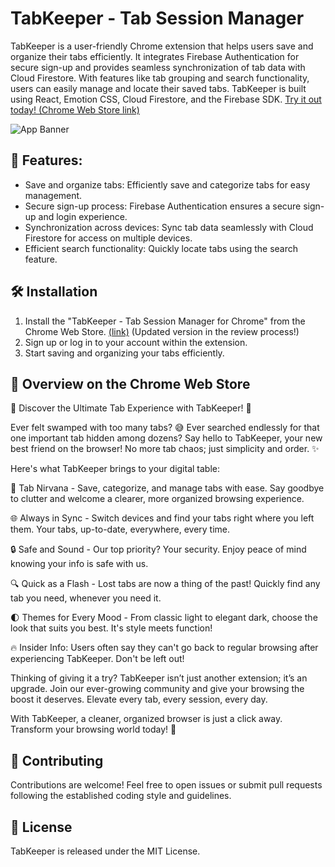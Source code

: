 # TabKeeper - Tab Session Manager

TabKeeper is a user-friendly Chrome extension that helps users save and organize their tabs efficiently. It integrates Firebase Authentication for secure sign-up and provides seamless synchronization of tab data with Cloud Firestore. With features like tab grouping and search functionality, users can easily manage and locate their saved tabs. TabKeeper is built using React, Emotion CSS, Cloud Firestore, and the Firebase SDK. [Try it out today! (Chrome Web Store link)](https://chrome.google.com/webstore/detail/tabkeeper-tab-session-manager-for-chrome/gpibgniomobngodpnikhheifblbpbbah)

![App Banner](https://github.com/justinegeo96/tab-keeper-react-chrome-extension/blob/main/store-screenshots/alt.png?raw=true)

## 🌱 Features:

- Save and organize tabs: Efficiently save and categorize tabs for easy management.
- Secure sign-up process: Firebase Authentication ensures a secure sign-up and login experience.
- Synchronization across devices: Sync tab data seamlessly with Cloud Firestore for access on multiple devices.
- Efficient search functionality: Quickly locate tabs using the search feature.

## 🛠️ Installation

1. Install the "TabKeeper - Tab Session Manager for Chrome" from the Chrome Web Store. [(link)](https://chrome.google.com/webstore/detail/tabkeeper-tab-session-manager-for-chrome/gpibgniomobngodpnikhheifblbpbbah) (Updated version in the review process!)
2. Sign up or log in to your account within the extension.
3. Start saving and organizing your tabs efficiently.

## 📝 Overview on the Chrome Web Store

🌟 Discover the Ultimate Tab Experience with TabKeeper! 🌟

Ever felt swamped with too many tabs? 😅 Ever searched endlessly for that one important tab hidden among dozens? Say hello to TabKeeper, your new best friend on the browser! No more tab chaos; just simplicity and order. ✨

Here's what TabKeeper brings to your digital table:

🔖 Tab Nirvana - Save, categorize, and manage tabs with ease. Say goodbye to clutter and welcome a clearer, more organized browsing experience.

🌐 Always in Sync - Switch devices and find your tabs right where you left them. Your tabs, up-to-date, everywhere, every time.

🔒 Safe and Sound - Our top priority? Your security. Enjoy peace of mind knowing your info is safe with us.

🔍 Quick as a Flash - Lost tabs are now a thing of the past! Quickly find any tab you need, whenever you need it.

🌓 Themes for Every Mood - From classic light to elegant dark, choose the look that suits you best. It's style meets function!

🔥 Insider Info: Users often say they can't go back to regular browsing after experiencing TabKeeper. Don't be left out!

Thinking of giving it a try? TabKeeper isn’t just another extension; it’s an upgrade. Join our ever-growing community and give your browsing the boost it deserves. Elevate every tab, every session, every day.

With TabKeeper, a cleaner, organized browser is just a click away. Transform your browsing world today! 🎉

## 🙌 Contributing

Contributions are welcome! Feel free to open issues or submit pull requests following the established coding style and guidelines.

## 🔐 License

TabKeeper is released under the MIT License.
